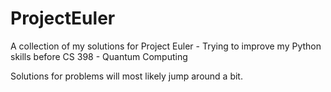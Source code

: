 # ProjectEuler
A collection of my solutions for Project Euler - Trying to improve my Python skills before CS 398 - Quantum Computing

Solutions for problems will most likely jump around a bit.
